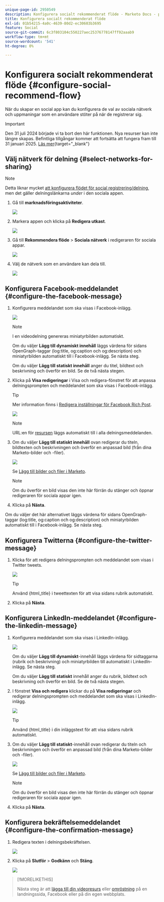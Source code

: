 ```yaml
---
unique-page-id: 2950549
description: Konfigurera socialt rekommenderat flöde - Marketo Docs - produktdokumentation
title: Konfigurera socialt rekommenderat flöde
exl-id: 01b54215-4a0c-4639-80d2-ec30603b3695
feature: Social
source-git-commit: 6c3f803104c550227aec25376778147ff92aaab9
workflow-type: tm+mt
source-wordcount: '541'
ht-degree: 0%

---
```


# Konfigurera socialt rekommenderat flöde {#configure-social-recommend-flow}

När du skapar en social app kan du konfigurera de val av sociala nätverk och uppmaningar som en användare stöter på när de registrerar sig.

>[!IMPORTANT]
>
>Den 31 juli 2024 började vi ta bort den här funktionen. Nya resurser kan inte längre skapas. Befintliga tillgångar kommer att fortsätta att fungera fram till 31 januari 2025. [Läs mer](https://nation.marketo.com/t5/employee-blogs/marketo-engage-social-features-deprecation/ba-p/351977){target="_blank"}

## Välj nätverk för delning {#select-networks-for-sharing}

>[!NOTE]
>
>Detta liknar mycket [att konfigurera flödet för social registrering/delning](/help/marketo/product-docs/demand-generation/social/configuring-social-actions/configure-social-sign-up-share-flow.md), men det gäller delningslänkarna _under_ i den sociala appen.

1. Gå till **marknadsföringsaktiviteter**.

   ![](assets/login-marketing-activities-1.png)

1. Markera appen och klicka på **Redigera utkast**.

   ![](assets/image2014-9-22-11-3a51-3a6.png)

1. Gå till **Rekommendera flöde** > **Sociala nätverk** i redigeraren för sociala appar.

   ![](assets/recommendedflow.png)

1. Välj de nätverk som en användare kan dela till.

   ![](assets/socialnetworkschoose.png)

## Konfigurera Facebook-meddelandet {#configure-the-facebook-message}

1. Konfigurera meddelandet som ska visas i Facebook-inlägg.

   ![](assets/image2014-9-22-11-3a53-3a21.png)

   >[!NOTE]
   >
   >I en videodelning genereras miniatyrbilden automatiskt.

   Om du väljer **Lägg till dynamiskt innehåll** läggs värdena för sidans OpenGraph-taggar (log:title, og:caption och og:description) och miniatyrbilden automatiskt till i Facebook-inlägg. Se nästa steg.

   Om du väljer **Lägg till statiskt innehåll** anger du titel, bildtext och beskrivning och överför en bild. Se de två nästa stegen.

1. Klicka på **Visa redigeringar** i Visa och redigera-fönstret för att anpassa delningsprompten och meddelandet som ska visas i Facebook-inlägg.

   >[!TIP]
   >
   >Mer information finns i [Redigera inställningar för Facebook Rich Post](/help/marketo/product-docs/demand-generation/facebook/edit-facebook-rich-post-settings.md).

   ![](assets/image2014-9-22-11-3a54-3a36.png)

   >[!NOTE]
   >
   >URL:en för [resursen](/help/marketo/product-docs/demand-generation/social/social-functions/choose-the-share-url-for-a-social-app.md) läggs automatiskt till i alla delningsmeddelanden.

1. Om du väljer **Lägg till statiskt innehåll** ovan redigerar du titeln, bildtexten och beskrivningen och överför en anpassad bild (från dina Marketo-bilder och -filer).

   ![](assets/image2014-9-22-11-3a55-3a14.png)

   Se [Lägg till bilder och filer i Marketo](/help/marketo/product-docs/demand-generation/images-and-files/add-images-and-files-to-marketo.md).

   >[!NOTE]
   >
   >Om du överför en bild visas den inte här förrän du stänger och öppnar redigeraren för sociala appar igen.

1. Klicka på **Nästa**.

Om du väljer det här alternativet läggs värdena för sidans OpenGraph-taggar (log:title, og:caption och og:description) och miniatyrbilden automatiskt till i Facebook-inlägg. Se nästa steg.

## Konfigurera Twitterna {#configure-the-twitter-message}

1. Klicka för att redigera delningsprompten och meddelandet som visas i Twitter tweets.

   ![](assets/image2014-9-22-12-3a2-3a40.png)

   >[!TIP]
   >
   >Använd {html_title} i tweettexten för att visa sidans rubrik automatiskt.

1. Klicka på **Nästa**.

## Konfigurera LinkedIn-meddelandet {#configure-the-linkedin-message}

1. Konfigurera meddelandet som ska visas i LinkedIn-inlägg.

   ![](assets/image2014-9-22-12-3a3-3a21.png)

   Om du väljer **Lägg till dynamiskt**-innehåll läggs värdena för sidtaggarna (rubrik och beskrivning) och miniatyrbilden till automatiskt i LinkedIn-inlägg. Se nästa steg.

   Om du väljer **Lägg till statiskt** innehåll anger du rubrik, bildtext och beskrivning och överför en bild. Se de två nästa stegen.

1. I fönstret **Visa och redigera** klickar du på **Visa redigeringar** och redigerar delningsprompten och meddelandet som ska visas i LinkedIn-inlägg.

   ![](assets/image2014-9-22-12-3a3-3a38.png)

   >[!TIP]
   >
   >Använd {html_title} i din inläggstext för att visa sidans rubrik automatiskt.

1. Om du väljer **Lägg till statiskt**-innehåll ovan redigerar du titeln och beskrivningen och överför en anpassad bild (från dina Marketo-bilder och -filer).

   ![](assets/image2014-9-22-12-3a4-3a43.png)

   Se [Lägg till bilder och filer i Marketo](/help/marketo/product-docs/demand-generation/images-and-files/add-images-and-files-to-marketo.md).

   >[!NOTE]
   >
   >Om du överför en bild visas den inte här förrän du stänger och öppnar redigeraren för sociala appar igen.

1. Klicka på **Nästa**.

## Konfigurera bekräftelsemeddelandet {#configure-the-confirmation-message}

1. Redigera texten i delningsbekräftelsen.

   ![](assets/image2014-9-22-12-3a5-3a30.png)

1. Klicka på **Slutför** > **Godkänn** och **Stäng**.

   ![](assets/image2014-9-22-12-3a5-3a45.png)

>[!MORELIKETHIS]
>
>Nästa steg är att [lägga till din videoresurs](/help/marketo/product-docs/demand-generation/social/configuring-social-actions/customize-video-share-flow.md) eller [omröstning](/help/marketo/product-docs/demand-generation/social/creating-a-poll/create-a-poll.md) på en landningssida, Facebook eller på din egen webbplats.

